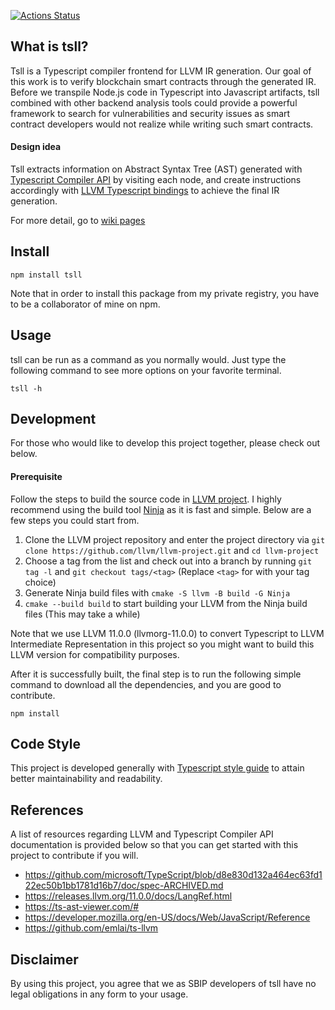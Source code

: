 [![Actions Status](https://github.com/sbip-sg/tsll/workflows/CI/badge.svg)](https://github.com/sbip-sg/tsll/actions)
## What is tsll?
Tsll is a Typescript compiler frontend for LLVM IR generation. Our goal of this work is to verify blockchain smart contracts through the generated IR. Before we transpile Node.js code in Typescript into Javascript artifacts, tsll combined with other backend analysis tools could provide a powerful framework to search for vulnerabilities and security issues as smart contract developers would not realize while writing such smart contracts.

#### **Design idea**
Tsll extracts information on Abstract Syntax Tree (AST) generated with [Typescript Compiler API](https://github.com/Microsoft/TypeScript/wiki/Using-the-Compiler-API) by visiting each node, and create instructions accordingly with [LLVM Typescript bindings](https://github.com/MichaReiser/llvm-node) to achieve the final IR generation.

For more detail, go to [wiki pages](https://github.com/sbip-sg/tsll/wiki)
## Install
```
npm install tsll
```
Note that in order to install this package from my private registry, you have to be a collaborator of mine on npm.
## Usage
tsll can be run as a command as you normally would. Just type the following command to see more options on your favorite terminal.
```
tsll -h
```
## Development
For those who would like to develop this project together, please check out below.

#### **Prerequisite**
Follow the steps to build the source code in [LLVM project](https://github.com/llvm/llvm-project). I highly recommend using the build tool [Ninja](https://ninja-build.org/) as it is fast and simple. Below are a few steps you could start from.

1. Clone the LLVM project repository and enter the project  directory via
`git clone https://github.com/llvm/llvm-project.git` and
`cd llvm-project`
2. Choose a tag from the list and check out into a branch by running `git tag -l` and `git checkout tags/<tag>` (Replace `<tag>` for with your tag choice)
3. Generate Ninja build files with `cmake -S llvm -B build -G Ninja`
4. `cmake --build build` to start building your LLVM from the Ninja build files (This may take a while)

Note that we use LLVM 11.0.0 (llvmorg-11.0.0) to convert Typescript to LLVM Intermediate Representation in this project so you might want to build this LLVM version for compatibility purposes.

After it is successfully built, the final step is to run the following simple command to download all the dependencies, and you are good to contribute.

```
npm install
```

## Code Style
This project is developed generally with [Typescript style guide](https://google.github.io/styleguide/tsguide.html) to attain better maintainability and readability.
## References
A list of resources regarding LLVM and Typescript Compiler API documentation is provided below so that you can get started with this project to contribute if you will.
- https://github.com/microsoft/TypeScript/blob/d8e830d132a464ec63fd122ec50b1bb1781d16b7/doc/spec-ARCHIVED.md
- https://releases.llvm.org/11.0.0/docs/LangRef.html
- https://ts-ast-viewer.com/#
- https://developer.mozilla.org/en-US/docs/Web/JavaScript/Reference
- https://github.com/emlai/ts-llvm

## Disclaimer
By using this project, you agree that we as SBIP developers of tsll have no legal obligations in any form to your usage.
